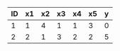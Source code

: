 
| ID  | x1  | x2  | x3  | x4  | x5  | y   |
| --- | --- | --- | --- | --- | --- | --- |
| 1   | 1   | 4   | 1   | 1   | 3   | 0   |
| 2   | 2   | 1   | 3   | 2   | 2   | 5   |
